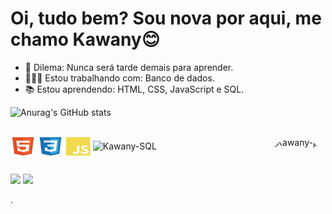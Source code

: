 # Oi, tudo bem? Sou nova por aqui, me chamo Kawany😊

- 🦋 Dilema: Nunca será tarde demais para aprender. 
- 👩🏽‍💻 Estou trabalhando com: Banco de dados.
- 📚 Estou aprendendo: HTML, CSS, JavaScript e SQL.


![Anurag's GitHub stats](https://github-readme-stats.vercel.app/api?username=kafrol12&hide=contribs,prs&show_icons=true&theme=radical)

  <div style="display: inline_block"><br>
 <img align="center" alt="Kawany-HTML" height="30" width="40" src="https://raw.githubusercontent.com/devicons/devicon/master/icons/html5/html5-original.svg">
   <img align="center" alt="Kawany-CSS" height="30" width="40" src="https://raw.githubusercontent.com/devicons/devicon/master/icons/css3/css3-original.svg">
  <img align="center" alt="Kawany-Js" height="30" width="40" src="https://raw.githubusercontent.com/devicons/devicon/master/icons/javascript/javascript-plain.svg">
  <img align="center" alt="Kawany-SQL" height="30" width="40" 
src="https://cdn.jsdelivr.net/gh/devicons/devicon/icons/mysql/mysql-original.svg">
  <img align="right" alt="Kawany-pic" height="150" style="border-radius:50px;" src="https://media.discordapp.net/attachments/1106753181603606599/1106753345198227467/perfil_github.png?width=421&height=421">
</div>


##
 
<div> 
  <a href = "mailto:kawany.frandeol@gmail.com"><img src="https://img.shields.io/badge/-Gmail-%23333?style=for-the-badge&logo=gmail&logoColor=white" target="_blank"></a>
  <a href="https://www.linkedin.com/in/kawany-f" target="_blank"><img src="https://img.shields.io/badge/-LinkedIn-%230077B5?style=for-the-badge&logo=linkedin&logoColor=white" target="_blank"></a>   
</div>


.
